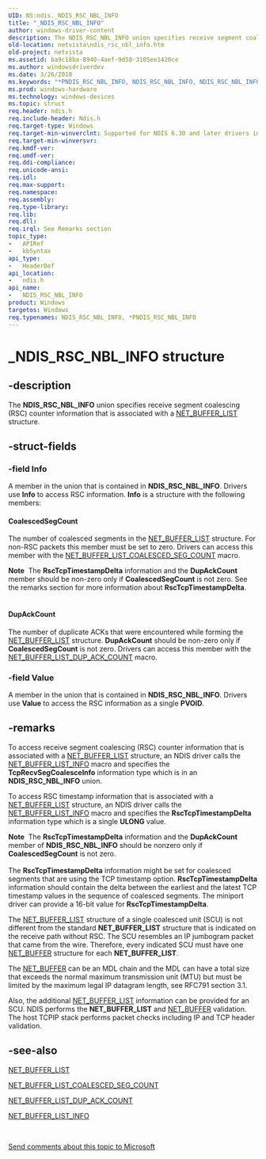 ```yaml
---
UID: NS:ndis._NDIS_RSC_NBL_INFO
title: "_NDIS_RSC_NBL_INFO"
author: windows-driver-content
description: The NDIS_RSC_NBL_INFO union specifies receive segment coalescing (RSC) counter information that is associated with a NET_BUFFER_LIST structure.
old-location: netvista\ndis_rsc_nbl_info.htm
old-project: netvista
ms.assetid: ba9c18ba-8940-4aef-9d58-3105ee1420ce
ms.author: windowsdriverdev
ms.date: 3/26/2018
ms.keywords: "*PNDIS_RSC_NBL_INFO, NDIS_RSC_NBL_INFO, NDIS_RSC_NBL_INFO union [Network Drivers Starting with Windows Vista], PNDIS_RSC_NBL_INFO, PNDIS_RSC_NBL_INFO union pointer [Network Drivers Starting with Windows Vista], _NDIS_RSC_NBL_INFO, ndis/NDIS_RSC_NBL_INFO, ndis/PNDIS_RSC_NBL_INFO, netvista.ndis_rsc_nbl_info"
ms.prod: windows-hardware
ms.technology: windows-devices
ms.topic: struct
req.header: ndis.h
req.include-header: Ndis.h
req.target-type: Windows
req.target-min-winverclnt: Supported for NDIS 6.30 and later drivers in Windows 8.
req.target-min-winversvr: 
req.kmdf-ver: 
req.umdf-ver: 
req.ddi-compliance: 
req.unicode-ansi: 
req.idl: 
req.max-support: 
req.namespace: 
req.assembly: 
req.type-library: 
req.lib: 
req.dll: 
req.irql: See Remarks section
topic_type:
-	APIRef
-	kbSyntax
api_type:
-	HeaderDef
api_location:
-	ndis.h
api_name:
-	NDIS_RSC_NBL_INFO
product: Windows
targetos: Windows
req.typenames: NDIS_RSC_NBL_INFO, *PNDIS_RSC_NBL_INFO
---
```


# _NDIS_RSC_NBL_INFO structure


## -description


The <b>NDIS_RSC_NBL_INFO</b> union specifies receive segment coalescing (RSC) counter information that is associated with a <a href="https://msdn.microsoft.com/library/windows/hardware/ff568388">NET_BUFFER_LIST</a> structure.




## -struct-fields




### -field Info

 
A member in the union that is contained in <b>NDIS_RSC_NBL_INFO</b>.  Drivers use <b>Info</b> to access RSC information. <b>Info</b> is a structure with the following members:





#### CoalescedSegCount

The number of coalesced segments in the <a href="https://msdn.microsoft.com/library/windows/hardware/ff568388">NET_BUFFER_LIST</a> structure. For non-RSC packets this member must be set to zero.
Drivers can access this member with the <a href="https://msdn.microsoft.com/library/windows/hardware/hh439944">NET_BUFFER_LIST_COALESCED_SEG_COUNT</a>
macro. 

<div class="alert"><b>Note</b>  The <b>RscTcpTimestampDelta</b> information  and the <b>DupAckCount</b> member should be non-zero only if <b>CoalescedSegCount</b> is not zero.
See the remarks section for more information about <b>RscTcpTimestampDelta</b>.</div>
<div> </div>


#### DupAckCount

The number of duplicate ACKs that were encountered while forming the  <a href="https://msdn.microsoft.com/library/windows/hardware/ff568388">NET_BUFFER_LIST</a> structure. <b>DupAckCount</b> should be non-zero only if <b>CoalescedSegCount</b> is not zero.
Drivers can access this member with the <a href="https://msdn.microsoft.com/library/windows/hardware/hh439945">NET_BUFFER_LIST_DUP_ACK_COUNT</a>
macro.


### -field Value

A member in the union that is contained in <b>NDIS_RSC_NBL_INFO</b>.  Drivers use <b>Value</b> to access the RSC information as a single <b>PVOID</b>.  


## -remarks



To access receive segment coalescing (RSC) counter  information that is associated with a <a href="https://msdn.microsoft.com/library/windows/hardware/ff568388">NET_BUFFER_LIST</a> structure, an NDIS driver calls the <a href="https://msdn.microsoft.com/library/windows/hardware/ff568401">NET_BUFFER_LIST_INFO</a> macro and specifies the <b>TcpRecvSegCoalesceInfo</b> information type which is in an <b>NDIS_RSC_NBL_INFO</b> union.



To access RSC  timestamp information that is associated with a <a href="https://msdn.microsoft.com/library/windows/hardware/ff568388">NET_BUFFER_LIST</a> structure, an NDIS driver calls the <a href="https://msdn.microsoft.com/library/windows/hardware/ff568401">NET_BUFFER_LIST_INFO</a> macro and specifies the <b>RscTcpTimestampDelta</b> information type which is a single <b>ULONG</b> value.

<div class="alert"><b>Note</b>  The <b>RscTcpTimestampDelta</b> information  and the <b>DupAckCount</b> member of <b>NDIS_RSC_NBL_INFO</b> should be nonzero only if <b>CoalescedSegCount</b> is not zero.
</div>
<div> </div>
The <b>RscTcpTimestampDelta</b> information might be set for coalesced segments that are using the TCP timestamp option. <b>RscTcpTimestampDelta</b> information should contain the delta between the earliest and the latest TCP timestamp values in the sequence of coalesced segments. The miniport driver can provide a 16-bit value for <b>RscTcpTimestampDelta</b>.  

The <a href="https://msdn.microsoft.com/library/windows/hardware/ff568388">NET_BUFFER_LIST</a> structure of a single coalesced unit (SCU) is not different from the standard <b>NET_BUFFER_LIST</b> structure that is indicated on the receive path without RSC. The SCU resembles an IP jumbogram packet that came from the wire. Therefore, every indicated SCU must have one <a href="https://msdn.microsoft.com/library/windows/hardware/ff568376">NET_BUFFER</a> structure for each <b>NET_BUFFER_LIST</b>. 

The <a href="https://msdn.microsoft.com/library/windows/hardware/ff568376">NET_BUFFER</a>  can be an MDL chain and the MDL can have a total size that exceeds the normal maximum transmission unit (MTU) but must be limited by the maximum legal IP datagram length, see RFC791 section 3.1.


Also, the additional <a href="https://msdn.microsoft.com/library/windows/hardware/ff568388">NET_BUFFER_LIST</a> information can be provided for an SCU. 
NDIS performs the <b>NET_BUFFER_LIST</b> and <a href="https://msdn.microsoft.com/library/windows/hardware/ff568376">NET_BUFFER</a> validation. The host TCPIP stack performs packet checks including IP and TCP header validation. 





## -see-also




<a href="https://msdn.microsoft.com/library/windows/hardware/ff568388">NET_BUFFER_LIST</a>



<a href="https://msdn.microsoft.com/library/windows/hardware/hh439944">NET_BUFFER_LIST_COALESCED_SEG_COUNT</a>



<a href="https://msdn.microsoft.com/library/windows/hardware/hh439945">NET_BUFFER_LIST_DUP_ACK_COUNT</a>



<a href="https://msdn.microsoft.com/library/windows/hardware/ff568401">NET_BUFFER_LIST_INFO</a>
 

 

<a href="mailto:wsddocfb@microsoft.com?subject=Documentation%20feedback [netvista\netvista]:%20NDIS_RSC_NBL_INFO union%20 RELEASE:%20(3/26/2018)&amp;body=%0A%0APRIVACY STATEMENT%0A%0AWe use your feedback to improve the documentation. We don't use your email address for any other purpose, and we'll remove your email address from our system after the issue that you're reporting is fixed. While we're working to fix this issue, we might send you an email message to ask for more info. Later, we might also send you an email message to let you know that we've addressed your feedback.%0A%0AFor more info about Microsoft's privacy policy, see http://privacy.microsoft.com/en-us/default.aspx." title="Send comments about this topic to Microsoft">Send comments about this topic to Microsoft</a>

